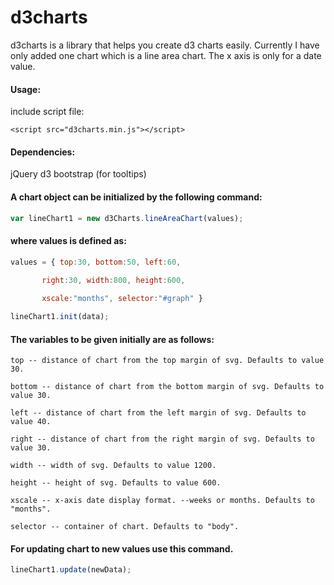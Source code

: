 # d3charts

d3charts is a library that helps you create d3 charts easily. Currently I have only added one chart which is a line area chart. The x axis is only for a date value.

#### Usage:

include script file:

```
<script src="d3charts.min.js"></script>
```

#### Dependencies:

jQuery
d3
bootstrap (for tooltips)

#### A chart object can be initialized by the following command:

 ```javascript
var lineChart1 = new d3Charts.lineAreaChart(values);
```

#### where values is defined as:

 ```javascript
values = { top:30, bottom:50, left:60,
								
		right:30, width:800, height:600,

		xscale:"months", selector:"#graph" }

lineChart1.init(data);
``` 

#### The variables to be given initially are as follows:

```
top -- distance of chart from the top margin of svg. Defaults to value 30.

bottom -- distance of chart from the bottom margin of svg. Defaults to value 30.

left -- distance of chart from the left margin of svg. Defaults to value 40.

right -- distance of chart from the right margin of svg. Defaults to value 30.

width -- width of svg. Defaults to value 1200.

height -- height of svg. Defaults to value 600.

xscale -- x-axis date display format. --weeks or months. Defaults to "months".

selector -- container of chart. Defaults to "body".
```

#### For updating chart to new values use this command.

 ```javascript
lineChart1.update(newData);
```
